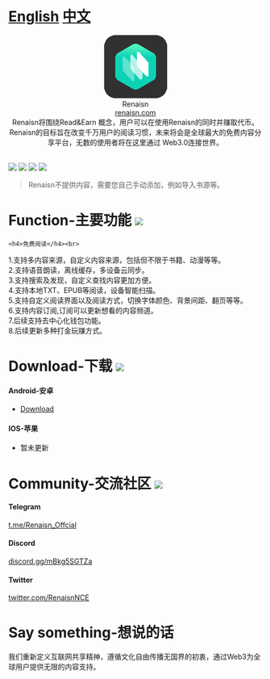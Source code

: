 # [English](English.md) [中文](README.md)



<div align="center">
<img width="125" height="125" src="https://raw.githubusercontent.com/RenaisnNce/Renaisn_Android/main/app/src/main/res/drawable/logo.png"/>  
<br>
Renaisn
<br>
<a href="https://renaisn.com/" target="_blank">renaisn.com</a> 
<br>
Renaisn将围绕Read&Earn 概念，用户可以在使用Renaisn的同时并赚取代币。Renaisn的目标旨在改变千万用户的阅读习惯，未来将会是全球最⼤的免费内容分享平台，⽆数的使用者将在这⾥通过 Web3.0连接世界。
</div>
<br>

[![](https://img.shields.io/badge/-Contents:-696969.svg)](#contents) [![](https://img.shields.io/badge/-Function-F5F5F5.svg)](#Function-主要功能-) [![](https://img.shields.io/badge/-Download-F5F5F5.svg)](#Download-下载-) [![](https://img.shields.io/badge/-Community-F5F5F5.svg)](#Community-交流社区-) 

>Renaisn不提供内容，需要您自己手动添加，例如导入书源等。

# Function-主要功能 [![](https://img.shields.io/badge/-Function-F5F5F5.svg)](#Function-主要功能-)

    <h4>免费阅读</h4><br>
1.支持多内容来源，自定义内容来源，包括但不限于书籍、动漫等等。<br>
2.支持语音朗读，离线缓存，多设备云同步。<br>
3.支持搜索及发现，自定义查找内容更加方便。<br>
4.支持本地TXT、EPUB等阅读，设备智能扫描。<br>
5.支持自定义阅读界面以及阅读方式，切换字体颜色、背景间距、翻页等等。<br>
6.支持内容订阅,订阅可以更新想看的内容频道。<br>
7.后续支持去中心化钱包功能。<br>
8.后续更新多种打金玩赚方式。<br>


# Download-下载 [![](https://img.shields.io/badge/-Download-F5F5F5.svg)](#Download-下载-)
#### Android-安卓 
* [Download](https://renaisn.com/#/download)


#### IOS-苹果
* 暂未更新 



# Community-交流社区 [![](https://img.shields.io/badge/-Community-F5F5F5.svg)](#Community-交流社区-)

#### Telegram
<a href="https://t.me/Renaisn_Offcial" target="_blank">t.me/Renaisn_Offcial</a> 

#### Discord
<a href="https://discord.gg/mBkg5SGTZa" target="_blank">discord.gg/mBkg5SGTZa</a> 

#### Twitter

<a href="https://twitter.com/RenaisnNCE" target="_blank">twitter.com/RenaisnNCE</a> 





# Say something-想说的话

我们重新定义互联网共享精神，遵循文化自由传播无国界的初衷，通过Web3为全球用户提供无限的内容支持。
